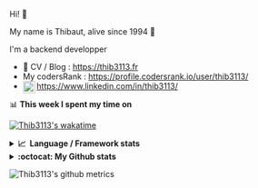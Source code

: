 Hi! 👋

My name is Thibaut, alive since 1994 🍷

I'm a backend developper

-   📝 CV / Blog : https://thib3113.fr
-   My codersRank : https://profile.codersrank.io/user/thib3113/
-   <a href="https://www.linkedin.com/in/thib3113/"><img align="left" alt="Thib3113's Linkedin" width="21px" src="https://img.icons8.com/color/48/linkedin.png" /></a> https://www.linkedin.com/in/thib3113/

📊 **This week I spent my time on**

[![Thib3113's wakatime](https://github-readme-stats.vercel.app/api/wakatime?username=thib3113&layout=default&theme=dracula&langs_count=6&hide_title=true&hide_border=true)](https://wakatime.com/@thib3113)

<details>
  <summary><b>📈&nbsp;&nbsp;Language&nbsp;/&nbsp;Framework stats</b></summary>
  <br/>  
  <a href='https://profile.codersrank.io/user/thib3113/'>
  <img src='http://cr-skills-chart-widget.azurewebsites.net/api/api?username=thib3113&padding=30&skills=php,batchfile,javascript,less,mysql,reactjs,scss,shell,typescript,vue'>
  </a>
</details>

<details>
  <summary><b>:octocat: My Github stats</b></summary>
  <br/>  
  
  <img src="https://github-readme-stats.vercel.app/api?username=thib3113&theme=dracula&show_icons=true&" alt="Thib3113's GitHub stats" />

<!--START_SECTION:activity-->

1. 🗣 Commented on [#220](https://github.com/Art-of-WiFi/UniFi-API-client/issues/220#issuecomment-2007324400) in [Art-of-WiFi/UniFi-API-client](https://github.com/Art-of-WiFi/UniFi-API-client)
2. 🎉 Merged PR [#698](https://github.com/thib3113/unifi-client/pull/698) in [thib3113/unifi-client](https://github.com/thib3113/unifi-client)
3. 🎉 Merged PR [#697](https://github.com/thib3113/unifi-client/pull/697) in [thib3113/unifi-client](https://github.com/thib3113/unifi-client)
4. 🎉 Merged PR [#288](https://github.com/thib3113/vban/pull/288) in [thib3113/vban](https://github.com/thib3113/vban)
5. 🎉 Merged PR [#289](https://github.com/thib3113/vban/pull/289) in [thib3113/vban](https://github.com/thib3113/vban)
 <!--END_SECTION:activity-->

</details>

![Thib3113's github metrics](https://gist.githubusercontent.com/thib3113/83a96e16f8bca103f1b0e376186c66ec/raw/github-metrics.svg)
